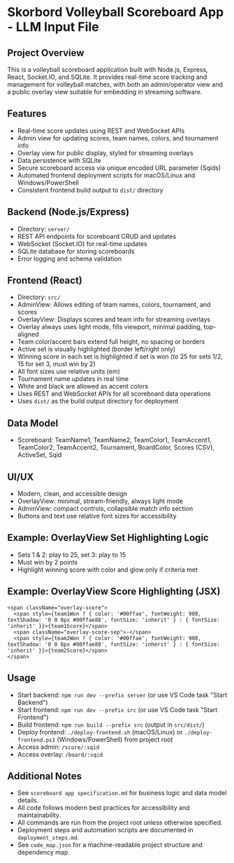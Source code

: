 # Skorbord Volleyball Scoreboard App - LLM Input File

## Project Overview
This is a volleyball scoreboard application built with Node.js, Express, React, Socket.IO, and SQLite. It provides real-time score tracking and management for volleyball matches, with both an admin/operator view and a public overlay view suitable for embedding in streaming software.

## Features
- Real-time score updates using REST and WebSocket APIs
- Admin view for updating scores, team names, colors, and tournament info
- Overlay view for public display, styled for streaming overlays
- Data persistence with SQLite
- Secure scoreboard access via unique encoded URL parameter (Sqids)
- Automated frontend deployment scripts for macOS/Linux and Windows/PowerShell
- Consistent frontend build output to `dist/` directory

## Backend (Node.js/Express)
- Directory: `server/`
- REST API endpoints for scoreboard CRUD and updates
- WebSocket (Socket.IO) for real-time updates
- SQLite database for storing scoreboards
- Error logging and schema validation

## Frontend (React)
- Directory: `src/`
- AdminView: Allows editing of team names, colors, tournament, and scores
- OverlayView: Displays scores and team info for streaming overlays
- Overlay always uses light mode, fills viewport, minimal padding, top-aligned
- Team color/accent bars extend full height, no spacing or borders
- Active set is visually highlighted (border left/right only)
- Winning score in each set is highlighted if set is won (to 25 for sets 1/2, 15 for set 3, must win by 2)
- All font sizes use relative units (em)
- Tournament name updates in real time
- White and black are allowed as accent colors
- Uses REST and WebSocket APIs for all scoreboard data operations
- Uses `dist/` as the build output directory for deployment

## Data Model
- Scoreboard: TeamName1, TeamName2, TeamColor1, TeamAccent1, TeamColor2, TeamAccent2, Tournament, BoardColor, Scores (CSV), ActiveSet, Sqid

## UI/UX
- Modern, clean, and accessible design
- OverlayView: minimal, stream-friendly, always light mode
- AdminView: compact controls, collapsible match info section
- Buttons and text use relative font sizes for accessibility

## Example: OverlayView Set Highlighting Logic
- Sets 1 & 2: play to 25, set 3: play to 15
- Must win by 2 points
- Highlight winning score with color and glow only if criteria met

## Example: OverlayView Score Highlighting (JSX)
```
<span className="overlay-score">
  <span style={team1Won ? { color: '#00ffae', fontWeight: 900, textShadow: '0 0 8px #00ffae88', fontSize: 'inherit' } : { fontSize: 'inherit' }}>{team1Score}</span>
  <span className="overlay-score-sep">-</span>
  <span style={team2Won ? { color: '#00ffae', fontWeight: 900, textShadow: '0 0 8px #00ffae88', fontSize: 'inherit' } : { fontSize: 'inherit' }}>{team2Score}</span>
</span>
```

## Usage
- Start backend: `npm run dev --prefix server` (or use VS Code task "Start Backend")
- Start frontend: `npm run dev --prefix src` (or use VS Code task "Start Frontend")
- Build frontend: `npm run build --prefix src` (output in `src/dist/`)
- Deploy frontend: `./deploy-frontend.sh` (macOS/Linux) or `./deploy-frontend.ps1` (Windows/PowerShell) from project root
- Access admin: `/score/:sqid`
- Access overlay: `/board/:sqid`

## Additional Notes
- See `scoreboard app specification.md` for business logic and data model details.
- All code follows modern best practices for accessibility and maintainability.
- All commands are run from the project root unless otherwise specified.
- Deployment steps and automation scripts are documented in `deployment_steps.md`.
- See `code_map.json` for a machine-readable project structure and dependency map.
